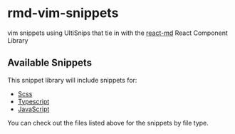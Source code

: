 # rmd-vim-snippets

vim snippets using UltiSnips that tie in with the [react-md](https://github.com/mlaursen/react-md) React Component Library

## Available Snippets

This snippet library will include snippets for:

- [Scss](UltiSnips/scss.snippets)
- [Typescript](UltiSnips/typescript.snippets)
- [JavaScript](UltiSnips/javascript.snippets)

You can check out the files listed above for the snippets by file type.

